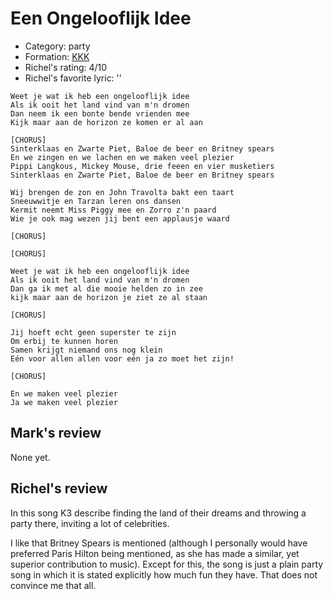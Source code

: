 # Een Ongelooflijk Idee

 * Category: party
 * Formation: [KKK](Kkk.md)
 * Richel's rating: 4/10
 * Richel's favorite lyric: ''
 
```
Weet je wat ik heb een ongelooflijk idee
Als ik ooit het land vind van m'n dromen
Dan neem ik een bonte bende vrienden mee
Kijk maar aan de horizon ze komen er al aan

[CHORUS]
Sinterklaas en Zwarte Piet, Baloe de beer en Britney spears
En we zingen en we lachen en we maken veel plezier
Pippi Langkous, Mickey Mouse, drie feeen en vier musketiers
Sinterklaas en Zwarte Piet, Baloe de beer en Britney spears

Wij brengen de zon en John Travolta bakt een taart
Sneeuwwitje en Tarzan leren ons dansen
Kermit neemt Miss Piggy mee en Zorro z'n paard
Wie je ook mag wezen jij bent een applausje waard

[CHORUS]

[CHORUS]

Weet je wat ik heb een ongelooflijk idee
Als ik ooit het land vind van m'n dromen
Dan ga ik met al die mooie helden zo in zee
kijk maar aan de horizon je ziet ze al staan

[CHORUS]

Jij hoeft echt geen superster te zijn
Om erbij te kunnen horen
Samen krijgt niemand ons nog klein
Eén voor allen allen voor eén ja zo moet het zijn!

[CHORUS]

En we maken veel plezier
Ja we maken veel plezier
```

## Mark's review

None yet.

## Richel's review

In this song K3 describe finding the land of their dreams and throwing a party there, inviting a lot of celebrities.

I like that Britney Spears is mentioned (although I personally would have preferred Paris Hilton being mentioned, as she has made a
similar, yet superior contribution to music). Except for this, the song is just a plain party song in which it is
stated explicitly how much fun they have. That does not convince me that all.
